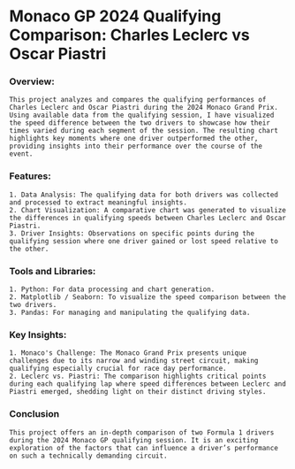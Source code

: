# Monaco GP 2024 Qualifying Comparison: Charles Leclerc vs Oscar Piastri

### Overview:
    This project analyzes and compares the qualifying performances of Charles Leclerc and Oscar Piastri during the 2024 Monaco Grand Prix. Using available data from the qualifying session, I have visualized the speed difference between the two drivers to showcase how their times varied during each segment of the session. The resulting chart highlights key moments where one driver outperformed the other, providing insights into their performance over the course of the event.

### Features:
    1. Data Analysis: The qualifying data for both drivers was collected and processed to extract meaningful insights.
    2. Chart Visualization: A comparative chart was generated to visualize the differences in qualifying speeds between Charles Leclerc and Oscar Piastri.
    3. Driver Insights: Observations on specific points during the qualifying session where one driver gained or lost speed relative to the other.

### Tools and Libraries:
    1. Python: For data processing and chart generation.
    2. Matplotlib / Seaborn: To visualize the speed comparison between the two drivers.
    3. Pandas: For managing and manipulating the qualifying data.

### Key Insights:
    1. Monaco's Challenge: The Monaco Grand Prix presents unique challenges due to its narrow and winding street circuit, making qualifying especially crucial for race day performance.
    2. Leclerc vs. Piastri: The comparison highlights critical points during each qualifying lap where speed differences between Leclerc and Piastri emerged, shedding light on their distinct driving styles.

### Conclusion
    This project offers an in-depth comparison of two Formula 1 drivers during the 2024 Monaco GP qualifying session. It is an exciting exploration of the factors that can influence a driver’s performance on such a technically demanding circuit.
